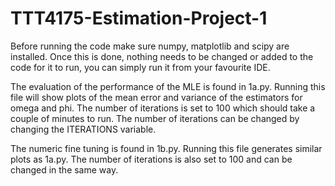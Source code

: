 # TTT4175-Estimation-Project-1
Before running the code make sure numpy, matplotlib and scipy are installed. Once this is done, nothing needs to be changed or added to the code for it to run, you can simply run it from your favourite IDE.

The evaluation of the performance of the MLE is found in 1a.py. Running this file will show plots of the mean error and variance of the estimators for omega and phi. The number of iterations is set to 100 which should take a couple of minutes to run. The number of iterations can be changed by changing the ITERATIONS variable.

The numeric fine tuning is found in 1b.py. Running this file generates similar plots as 1a.py. The number of iterations is also set to 100 and can be changed in the same way.
